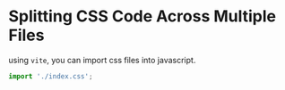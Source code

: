 # Splitting CSS Code Across Multiple Files

using `vite`, you can import css files into javascript.

```Javascript
import './index.css';
```


